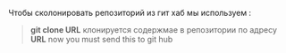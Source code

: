 Чтобы сколонировать репозиторий из гит хаб  мы используем :  
> **git clone URL** клонируется содержмае в репозитории по адресу **URL** 
now you must send this to git hub